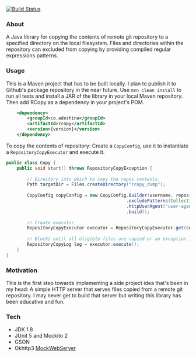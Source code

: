 [![Build Status](https://travis-ci.com/abdulwahabO/rcopy.svg?branch=master)](https://travis-ci.com/abdulwahabO/rcopy)

### About

A Java library for copying the contents of remote git repository to a specified directory on the local filesystem.
Files and directories within the repository can excluded from copying by providing compiled regular expressions
 patterns.

### Usage 

This is a Maven project that has to be built locally. I plan to publish it to Github's package repository in
the near future. Use `mvn clean install` to run all tests and install a JAR of the library in your local Maven
 repository. Then add RCopy as a dependency in your project's POM.

```xml
    <dependency>
        <groupId>co.adeshina</groupId>
        <artifactId>rcopy</artifactId>
        <version>{version}</version>
    </dependency>
```

To copy the contents of repository: Create a `CopyConfig`, use it to instantiate a `RepositoryCopyExecutor` and
 execute it.

```java
public class Copy {
    public void start() throws RepositoryCopyException {
        
        // Directory into which to copy the repos contents.
        Path targetDir = Files.createDirectory("rcopy_dump");
                
        CopyConfig copyConfig = new CopyConfig.Builder(username, repository, targetDir, GitHostingService.GITHUB)
                                              .excludePatterns(Collections.emptyList()) // No file/directories excluded
                                              .httpUserAgent("user-agent") // HTTP User-Agent string
                                              .build();
            
        // Create executor
        RepositoryCopyExecutor executor = RepositoryCopyExecutor.get(copyConfig);
            
        // Blocks until all eligible files are copied or an exception is thrown
        RepositoryCopyLog log = executor.execute();
    }        
}   
```

### Motivation

This is the first step towards implementing a side project idea that's been in my head: A simple HTTP server that
 serves files copied from a remote git repository. I may never get to build that server but writing this library has
  been educative and fun.
  
### Tech

* JDK 1.8
* JUnit 5 and Mockito 2
* GSON
* Okhttp3 [MockWebServer]()
